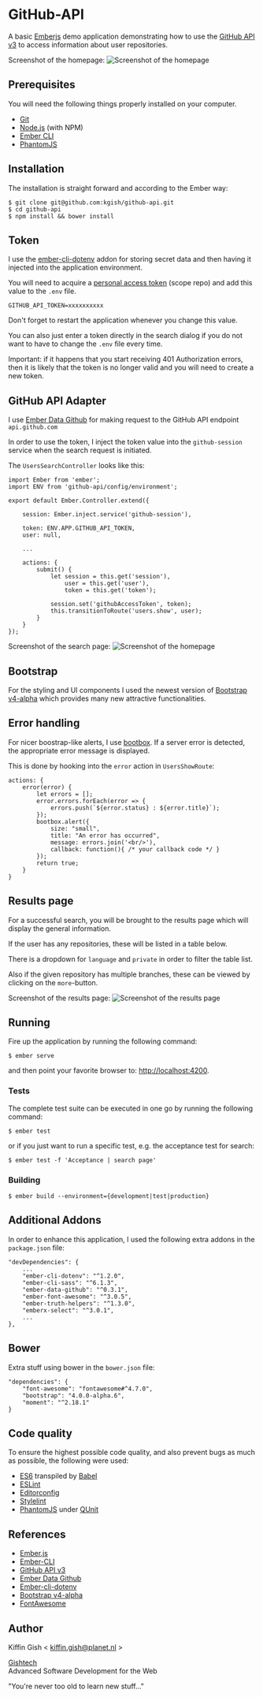 # GitHub-API

A basic [Emberjs](http://emberjs.com/) demo application demonstrating how to use the [GitHub API v3](https://developer.github.com/v3/) to access information about user repositories.

Screenshot of the homepage:
![Screenshot of the homepage](images/screenshot-homepage.png)

## Prerequisites

You will need the following things properly installed on your computer.

* [Git](https://git-scm.com/)
* [Node.js](https://nodejs.org/) (with NPM)
* [Ember CLI](https://ember-cli.com/)
* [PhantomJS](http://phantomjs.org/)


## Installation

The installation is straight forward and according to the Ember way:

```
$ git clone git@github.com:kgish/github-api.git
$ cd github-api
$ npm install && bower install
```


## Token

I use the [ember-cli-dotenv](https://github.com/fivetanley/ember-cli-dotenv) addon for storing secret data and then having it injected into the application environment.

You will need to acquire a [personal access token](https://github.com/settings/tokens) (scope repo) and add this value to the `.env` file.

```
GITHUB_API_TOKEN=xxxxxxxxxx
```

Don't forget to restart the application whenever you change this value.

You can also just enter a token directly in the search dialog if you do not want to have to change the `.env` file every time.

Important: if it happens that you start receiving 401 Authorization errors, then it is likely that the token is no longer valid and you will need to create a new token.


## GitHub API Adapter

I use [Ember Data Github](https://github.com/elwayman02/ember-data-github) for making request to the GitHub API endpoint `api.github.com`

In order to use the token, I inject the token value into the `github-session` service when the search request is initiated.

The `UsersSearchController` looks like this:

```
import Ember from 'ember';
import ENV from 'github-api/config/environment';

export default Ember.Controller.extend({

    session: Ember.inject.service('github-session'),

    token: ENV.APP.GITHUB_API_TOKEN,
    user: null,

    ...

    actions: {
        submit() {
            let session = this.get('session'),
                user = this.get('user'),
                token = this.get('token');

            session.set('githubAccessToken', token);
            this.transitionToRoute('users.show', user);
        }
    }
});
```


Screenshot of the search page:
![Screenshot of the homepage](images/screenshot-searchpage.png)


## Bootstrap

For the styling and UI components I used the newest version of [Bootstrap v4-alpha](https://v4-alpha.getbootstrap.com/) which provides many new attractive functionalities.


## Error handling

For nicer boostrap-like alerts, I use [bootbox](https://github.com/makeusabrew/bootbox). If a server error is detected, the appropriate error message is displayed.

This is done by hooking into the `error` action in `UsersShowRoute`:

```
actions: {
    error(error) {
        let errors = [];
        error.errors.forEach(error => {
            errors.push(`${error.status} : ${error.title}`);
        });
        bootbox.alert({
            size: "small",
            title: "An error has occurred",
            message: errors.join('<br/>'),
            callback: function(){ /* your callback code */ }
        });
        return true;
    }
}
```

## Results page

For a successful search, you will be brought to the results page which will display the general information.

If the user has any repositories, these will be listed in a table below.

There is a dropdown for `language` and `private` in order to filter the table list.

Also if the given repository has multiple branches, these can be viewed by clicking on the `more`-button.

Screenshot of the results page:
![Screenshot of the results page](images/screenshot-userpage.png)


## Running

Fire up the application by running the following command:

```
$ ember serve
```

and then point your favorite browser to: [http://localhost:4200](http://localhost:4200).


### Tests

The complete test suite can be executed in one go by running the following command:

```
$ ember test
```

or if you just want to run a specific test, e.g. the acceptance test for search:

```
$ ember test -f 'Acceptance | search page'
```


### Building

```
$ ember build --environment={development|test|production}
```


## Additional Addons

In order to enhance this application, I used the following extra addons in the `package.json` file:

```
"devDependencies": {
    ...
    "ember-cli-dotenv": "^1.2.0",
    "ember-cli-sass": "^6.1.3",
    "ember-data-github": "^0.3.1",
    "ember-font-awesome": "^3.0.5",
    "ember-truth-helpers": "^1.3.0",
    "emberx-select": "^3.0.1",
    ...
},
```


## Bower

Extra stuff using bower in the `bower.json` file:

```
"dependencies": {
    "font-awesome": "fontawesome#^4.7.0",
    "bootstrap": "4.0.0-alpha.6",
    "moment": "^2.18.1"
}
```


## Code quality

To ensure the highest possible code quality, and also prevent bugs as much as possible, the following were used:

* [ES6](https://github.com/lukehoban/es6features) transpiled by [Babel](https://babeljs.io)
* [ESLint](http://eslint.org/)
* [Editorconfig](http://editorconfig.org/)
* [Stylelint](https://stylelint.io/)
* [PhantomJS](http://phantomjs.org/) under [QUnit](https://qunitjs.com/)


## References

* [Ember.js](http://emberjs.com/)
* [Ember-CLI](https://ember-cli.com/)
* [GitHub API v3](https://developer.github.com/v3/)
* [Ember Data Github](https://github.com/elwayman02/ember-data-github)
* [Ember-cli-dotenv](https://github.com/fivetanley/ember-cli-dotenv)
* [Bootstrap v4-alpha](https://v4-alpha.getbootstrap.com)
* [FontAwesome](http://fontawesome.io/icons)


## Author

Kiffin Gish \< kiffin.gish@planet.nl \>

[Gishtech](http://gishtech.com)  
Advanced Software Development for the Web

"You're never too old to learn new stuff..."
